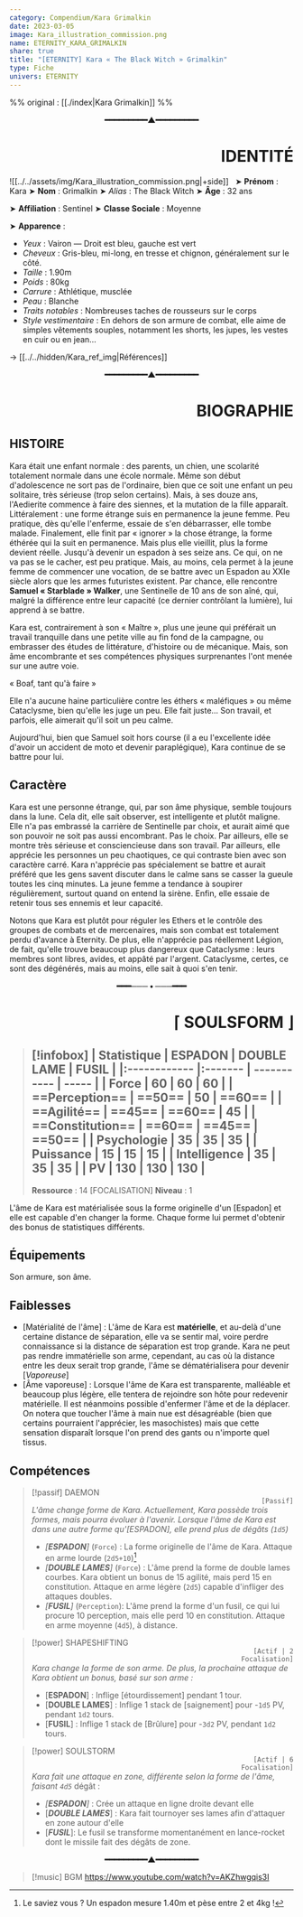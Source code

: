 ```yaml
---
category: Compendium/Kara Grimalkin
date: 2023-03-05
image: Kara_illustration_commission.png
name: ETERNITY_KARA_GRIMALKIN
share: true
title: "[ETERNITY] Kara « The Black Witch » Grimalkin"
type: Fiche
univers: ETERNITY
---
```


%% original : [[./index|Kara Grimalkin]] %%

<p style="text-align:center;font-weight: bold">━━━━━━━━━▲━━━━━━━━━</p><h1 style="text-align:right">IDENTITÉ</h1>

![[../../assets/img/Kara_illustration_commission.png|+side]]$~~$
➤ **Prénom** : Kara
➤ **Nom** : Grimalkin
➤ *Alias* : The Black Witch
➤ **Âge** : 32 ans

➤ **Affiliation** : Sentinel
➤ **Classe Sociale** : Moyenne

➤ **Apparence** :
- *Yeux* : Vairon — Droit est bleu, gauche est vert
- *Cheveux* : Gris-bleu, mi-long, en tresse et chignon, généralement sur le côté.
- *Taille* : 1.90m
- *Poids* : 80kg
- *Carrure* : Athlétique, musclée
- *Peau* : Blanche
- *Traits notables* : Nombreuses taches de rousseurs sur le corps
- *Style vestimentaire* : En dehors de son armure de combat, elle aime de simples vêtements souples, notamment les shorts, les jupes, les vestes en cuir ou en jean…

→ [[../../hidden/Kara_ref_img|Références]]

<p style="text-align:center;font-weight: bold">━━━━━━━━━▲━━━━━━━━━</p><h1 style="text-align:right">BIOGRAPHIE</h1>

## HISTOIRE

Kara était une enfant normale : des parents, un chien, une scolarité totalement normale dans une école normale. Même son début d'adolescence ne sort pas de l'ordinaire, bien que ce soit une enfant un peu solitaire, très sérieuse (trop selon certains). Mais, à ses douze ans, l'Aedierite commence à faire des siennes, et la mutation de la fille apparaît. Littéralement : une forme étrange suis en permanence la jeune femme. Peu pratique, dès qu'elle l'enferme, essaie de s'en débarrasser, elle tombe malade. Finalement, elle finit par « ignorer » la chose étrange, la forme éthérée qui la suit en permanence. Mais plus elle vieillit, plus la forme devient réelle. Jusqu'à devenir un espadon à ses seize ans. Ce qui, on ne va pas se le cacher, est peu pratique. Mais, au moins, cela permet à la jeune femme de commencer une vocation, de se battre avec un Espadon au XXIe siècle alors que les armes futuristes existent. Par chance, elle rencontre **Samuel « Starblade » Walker**, une Sentinelle de 10 ans de son aîné, qui, malgré la différence entre leur capacité (ce dernier contrôlant la lumière), lui apprend à se battre.

Kara est, contrairement à son « Maître », plus une jeune qui préférait un travail tranquille dans une petite ville au fin fond de la campagne, ou embrasser des études de littérature, d'histoire ou de mécanique. Mais, son âme encombrante et ses compétences physiques surprenantes l'ont menée sur une autre voie.

« Boaf, tant qu'à faire »

Elle n'a aucune haine particulière contre les éthers « maléfiques » ou même Cataclysme, bien qu'elle les juge un peu. Elle fait juste… Son travail, et parfois, elle aimerait qu'il soit un peu calme.

Aujourd'hui, bien que Samuel soit hors course (il a eu l'excellente idée d'avoir un accident de moto et devenir paraplégique), Kara continue de se battre pour lui.

## Caractère

Kara est une personne étrange, qui, par son âme physique, semble toujours dans la lune. Cela dit, elle sait observer, est intelligente et plutôt maligne. Elle n'a pas embrassé la carrière de Sentinelle par choix, et aurait aimé que son pouvoir ne soit pas aussi encombrant. Pas le choix. Par ailleurs, elle se montre très sérieuse et consciencieuse dans son travail. Par ailleurs, elle apprécie les personnes un peu chaotiques, ce qui contraste bien avec son caractère carré. Kara n'apprécie pas spécialement se battre et aurait préféré que les gens savent discuter dans le calme sans se casser la gueule toutes les cinq minutes. La jeune femme a tendance à soupirer régulièrement, surtout quand on entend la sirène.
Enfin, elle essaie de retenir tous ses ennemis et leur capacité.

Notons que Kara est plutôt pour réguler les Ethers et le contrôle des groupes de combats et de mercenaires, mais son combat est totalement perdu d'avance à Eternity. De plus, elle n'apprécie pas réellement Légion, de fait, qu'elle trouve beaucoup plus dangereux que Cataclysme : leurs membres sont libres, avides, et appâté par l'argent.
Cataclysme, certes, ce sont des dégénérés, mais au moins, elle sait à quoi s'en tenir.

<p style="text-align: center;font-weight:bold">━━━─── • ───━━━</p><h1 style="text-align:right">⌈ SOULSFORM ⌋</h1>


> [!infobox]
> | Statistique  | ESPADON | DOUBLE LAME | FUSIL |
> |:------------ |:------- | ----------- | ----- |
> | **Force**        | 60      | 60          |   60    |
> | ==**Perception**==   | ==50==      | 50          |  ==60==     |
> | ==**Agilité**==      | ==45==      | ==60==          |  45     |
> | ==**Constitution**== | ==60==      | ==45==          |  ==50==     |
> | **Psychologie**  | 35      | 35          |   35    |
> | **Puissance**    | 15      | 15          | 15      |
> | **Intelligence** | 35      | 35          | 35      |
> | **PV**           | 130     | 130         | 130   |
> ---
> **Ressource** : 14 [FOCALISATION]
> **Niveau** : 1

L'âme de Kara est matérialisée sous la forme originelle d'un [Espadon] et elle est capable d'en changer la forme. Chaque forme lui permet d'obtenir des bonus de statistiques différents.

## Équipements
Son armure, son âme.

## Faiblesses
- [Matérialité de l'âme] : L'âme de Kara est **matérielle**, et au-delà d'une certaine distance de séparation, elle va se sentir mal, voire perdre connaissance si la distance de séparation est trop grande. Kara ne peut pas rendre immatérielle son arme, cependant, au cas où la distance entre les deux serait trop grande, l'âme se dématérialisera pour devenir [*Vaporeuse*]
- [Âme vaporeuse] : Lorsque l'âme de Kara est transparente, malléable et beaucoup plus légère, elle tentera de rejoindre son hôte pour redevenir matérielle. Il est néanmoins possible d'enfermer l'âme et de la déplacer. On notera que toucher l'âme à main nue est désagréable (bien que certains pourraient l'apprécier, les masochistes) mais que cette sensation disparaît lorsque l'on prend des gants ou n'importe quel tissus.


## Compétences

> [!passif] DAEMON
>  <code style="text-align: right;display:block">[Passif]</code>
> *L'âme change forme de Kara. Actuellement, Kara possède trois formes, mais pourra évoluer à l'avenir. Lorsque l'âme de Kara est dans une autre forme qu'[ESPADON], elle prend plus de dégâts (`1d5`)*
> - *[__ESPADON__]* (`Force`) : La forme originelle de l'âme de Kara. Attaque en arme lourde (`2d5+10`)[^1]
> - *[__DOUBLE LAMES__]* (`Force`) : L'âme prend la forme de double lames courbes. Kara obtient un bonus de 15 agilité, mais perd 15 en constitution. Attaque en arme légère (`2d5`) capable d'infliger des attaques doubles.
> - *[__FUSIL__]* (`Perception`): L'âme prend la forme d'un fusil, ce qui lui procure 10 perception, mais elle perd 10 en constitution. Attaque en arme moyenne (`4d5`), à distance.

> [!power] SHAPESHIFTING
 <code style="text-align: right;display:block">[Actif | 2 Focalisation]</code>
> *Kara change la forme de son arme. De plus, la prochaine attaque de Kara obtient un bonus, basé sur son arme :*
> - [__ESPADON__] : Inflige [étourdissement] pendant 1 tour.
> - [__DOUBLE LAMES__] : Inflige 1 stack de [saignement] pour -`1d5` PV, pendant `1d2` tours.
> - [__FUSIL__] : Inflige 1 stack de [Brûlure] pour -`3d2` PV, pendant `1d2` tours.

> [!power] SOULSTORM
>  <code style="text-align: right;display:block">[Actif | 6 Focalisation]</code>
> *Kara fait une attaque en zone, différente selon la forme de l'âme, faisant `4d5`* dégât :
> - *[__ESPADON__]* : Crée un attaque en ligne droite devant elle
> - [*__DOUBLE LAMES__*] : Kara fait tournoyer ses lames afin d'attaquer en zone autour d'elle
> - [*__FUSIL__*]: Le fusil se transforme momentanément en lance-rocket dont le missile fait des dégâts de zone.

<p style="text-align:center;font-weight: bold">━━━━━━━━━▲━━━━━━━━━</p>

> [!music] BGM
> https://www.youtube.com/watch?v=AKZhwgqis3I

[^1]: Le saviez vous ? Un espadon mesure 1.40m et pèse entre 2 et 4kg !